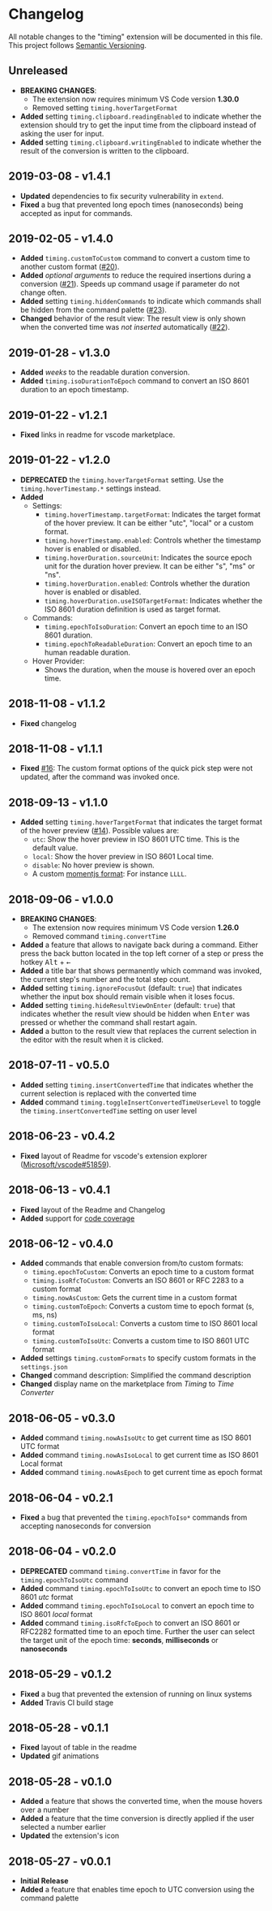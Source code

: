 # Changelog
All notable changes to the "timing" extension will be documented in this file. This project follows [Semantic Versioning](https://semver.org/spec/v2.0.0.html).

## Unreleased
* **BREAKING CHANGES**:
  * The extension now requires minimum VS Code version **1.30.0**
  * Removed setting `timing.hoverTargetFormat`
* **Added** setting `timing.clipboard.readingEnabled` to indicate whether the extension should try to get the input time from the clipboard instead of asking the user for input.
* **Added** setting `timing.clipboard.writingEnabled` to indicate whether the result of the conversion is written to the clipboard.

## 2019-03-08 - v1.4.1
* **Updated** dependencies to fix security vulnerability in `extend`.
* **Fixed** a bug that prevented long epoch times (nanoseconds) being accepted as input for commands.

## 2019-02-05 - v1.4.0
* **Added** `timing.customToCustom` command to convert a custom time to another custom format ([#20](https://github.com/HaaLeo/vscode-timing/issues/20)).
* **Added** _optional arguments_ to reduce the required insertions during a conversion ([#21](https://github.com/HaaLeo/vscode-timing/issues/21)). Speeds up command usage if parameter do not change often.
* **Added** setting `timing.hiddenCommands` to indicate which commands shall be hidden from the command palette ([#23](https://github.com/HaaLeo/vscode-timing/issues/23)).
* **Changed** behavior of the result view: The result view is only shown when the converted time was _not inserted_ automatically ([#22](https://github.com/HaaLeo/vscode-timing/issues/22)).

## 2019-01-28 - v1.3.0
* **Added** _weeks_ to the readable duration conversion.
* **Added** `timing.isoDurationToEpoch` command to convert an ISO 8601 duration to an epoch timestamp.

## 2019-01-22 - v1.2.1
* **Fixed** links in readme for vscode marketplace.

## 2019-01-22 - v1.2.0
* **DEPRECATED** the `timing.hoverTargetFormat` setting. Use the `timing.hoverTimestamp.*` settings instead.
* **Added**
  * Settings:
    * `timing.hoverTimestamp.targetFormat`: Indicates the target format of the hover preview. It can be either "utc", "local" or a custom format.
    * `timing.hoverTimestamp.enabled`: Controls whether the timestamp hover is enabled or disabled.
    * `timing.hoverDuration.sourceUnit`: Indicates the source epoch unit for the duration hover preview. It can be either "s", "ms" or "ns".
    * `timing.hoverDuration.enabled`: Controls whether the duration hover is enabled or disabled.
    * `timing.hoverDuration.useISOTargetFormat`: Indicates whether the ISO 8601 duration definition is used as target format.
  * Commands:
    * `timing.epochToIsoDuration`: Convert an epoch time to an ISO 8601 duration.
    * `timing.epochToReadableDuration`: Convert an epoch time to an human readable duration.
  * Hover Provider:  
    * Shows the duration, when the mouse is hovered over an epoch time.

## 2018-11-08 - v1.1.2
* **Fixed** changelog

## 2018-11-08 - v1.1.1
* **Fixed** [#16](https://github.com/HaaLeo/vscode-timing/issues/16): The custom format options of the quick pick step were not updated, after the command was invoked once.

## 2018-09-13 - v1.1.0
* **Added** setting `timing.hoverTargetFormat` that indicates the target format of the hover preview ([#14](https://github.com/HaaLeo/vscode-timing/issues/14)). Possible values are:
  * `utc`: Show the hover preview in ISO 8601 UTC time. This is the default value.
  * `local`: Show the hover preview in ISO 8601 Local time.
  * `disable`: No hover preview is shown.
  * A custom [momentjs format](https://momentjs.com/docs/#/displaying/format/): For instance `LLLL`.

## 2018-09-06 - v1.0.0
* **BREAKING CHANGES**:
  * The extension now requires minimum VS Code version **1.26.0**
  * Removed command `timing.convertTime`
* **Added** a feature that allows to navigate back during a command. Either press the back button located in the top left corner of a step or press the hotkey <kbd>Alt</kbd> + <kbd>&larr;</kbd>
* **Added** a title bar that shows permanently which command was invoked, the current step's number and the total step count.
* **Added** setting `timing.ignoreFocusOut` (default: `true`) that indicates whether the input box should remain visible when it loses focus.
* **Added** setting `timing.hideResultViewOnEnter` (default: `true`) that indicates whether the result view should be hidden when <kbd>Enter</kbd> was pressed or whether the command shall restart again.
* **Added** a button to the result view that replaces the current selection in the editor with the result when it is clicked.

## 2018-07-11 - v0.5.0
* **Added** setting `timing.insertConvertedTime` that indicates whether the current selection is replaced with the converted time
* **Added** command `timing.toggleInsertConvertedTimeUserLevel` to toggle the `timing.insertConvertedTime` setting on user level

## 2018-06-23 - v0.4.2
* **Fixed** layout of Readme for vscode's extension explorer ([Microsoft/vscode#51859](https://github.com/Microsoft/vscode/issues/51859)).

## 2018-06-13 - v0.4.1
* **Fixed** layout of the Readme and Changelog
* **Added** support for [code coverage](https://codecov.io/gh/HaaLeo/vscode-timing)

## 2018-06-12 - v0.4.0
* **Added** commands that enable conversion from/to custom formats:
  * `timing.epochToCustom`: Converts an epoch time to a custom format
  * `timing.isoRfcToCustom`: Converts an ISO 8601 or RFC 2283 to a custom format
  * `timing.nowAsCustom`: Gets the current time in a custom format
  * `timing.customToEpoch`: Converts a custom time to epoch format (s, ms, ns)
  * `timing.customToIsoLocal`: Converts a custom time to ISO 8601 local format
  * `timing.customToIsoUtc`: Converts a custom time to ISO 8601 UTC format
*  **Added** settings `timing.customFormats` to specify custom formats in the `settings.json`
* **Changed** command description: Simplified the command description
* **Changed** display name on the marketplace from *Timing* to *Time Converter*

## 2018-06-05 - v0.3.0
* **Added** command `timing.nowAsIsoUtc` to get current time as ISO 8601 UTC format
* **Added** command `timing.nowAsIsoLocal` to get current time as ISO 8601 Local format
* **Added** command `timing.nowAsEpoch` to get current time as epoch format

## 2018-06-04 - v0.2.1
* **Fixed** a bug that prevented the `timing.epochToIso*` commands from accepting nanoseconds for conversion

## 2018-06-04 - v0.2.0
* **DEPRECATED** command `timing.convertTime` in favor for the `timing.epochToIsoUtc` command
* **Added** command `timing.epochToIsoUtc` to convert an epoch time to ISO 8601 *utc* format
* **Added** command `timing.epochToIsoLocal` to convert an epoch time to ISO 8601 *local* format
* **Added** command `timing.isoRfcToEpoch` to convert an ISO 8601 or RFC2282 formatted time to an epoch time. Further the user can select the target unit of the epoch time: **seconds**, **milliseconds** or **nanoseconds**

## 2018-05-29 - v0.1.2
* **Fixed** a bug that prevented the extension of running on linux systems
* **Added** Travis CI build stage

## 2018-05-28 - v0.1.1
* **Fixed** layout of table in the readme
* **Updated** gif animations

## 2018-05-28 - v0.1.0
* **Added** a feature that shows the converted time, when the mouse hovers over a number
* **Added** a feature that the time conversion is directly applied if the user selected a number earlier
* **Updated** the extension's icon

## 2018-05-27 - v0.0.1
* **Initial Release**
* **Added** a feature that enables time epoch to UTC conversion using the command palette
